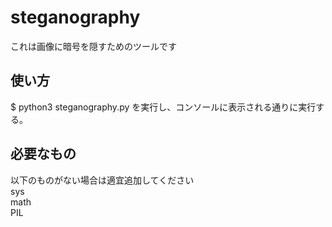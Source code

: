 # steganography
これは画像に暗号を隠すためのツールです  

## 使い方
$ python3 steganography.py
を実行し、コンソールに表示される通りに実行する。

## 必要なもの
以下のものがない場合は適宜追加してください  
sys  
math  
PIL
